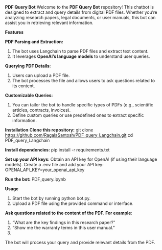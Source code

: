 **PDF Query Bot**
Welcome to the **PDF Query Bot** repository! This chatbot is designed to extract and query details from digital PDF files. Whether you’re analyzing research papers, legal documents, or user manuals, this bot can assist you in retrieving relevant information.

**Features**

**PDF Parsing and Extraction:**

1. The bot uses Langchain to parse PDF files and extract text content.
2. It leverages **OpenAI’s language models** to understand user queries.

**Querying PDF Details:**
1. Users can upload a PDF file.
2. The bot processes the file and allows users to ask questions related to its content.
   
**Customizable Queries:**
1. You can tailor the bot to handle specific types of PDFs (e.g., scientific articles, contracts, invoices).
2. Define custom queries or use predefined ones to extract specific information.

**Installation**
**Clone this repository:**
git clone https://github.com/RagalaSantosh/PDF_query_Langchain.git
cd PDF_query_Langchain

**Install dependencies:**
pip install -r requirements.txt

**Set up your API keys**:
Obtain an API key for OpenAI (if using their language models).
Create a .env file and add your API key:
  OPENAI_API_KEY=your_openai_api_key

**Run the bot:**
PDF_query.ipynb

**Usage**
1. Start the bot by running python bot.py.
2. Upload a PDF file using the provided command or interface.

**Ask questions related to the content of the PDF. For example:**
1. “What are the key findings in this research paper?”
2. “Show me the warranty terms in this user manual.”
3. 
The bot will process your query and provide relevant details from the PDF.
